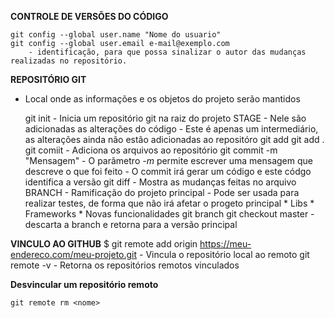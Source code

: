 **CONTROLE DE VERSÕES DO CÓDIGO**

    git config --global user.name "Nome do usuario"
    git config --global user.email e-mail@exemplo.com
        - identificação, para que possa sinalizar o autor das mudanças realizadas no repositório.

**REPOSITÓRIO GIT**

- Local onde as informações e os objetos do projeto serão mantidos

    git init
        - Inicia um repositório git na raiz do projeto
    STAGE
        - Nele são adicionadas as alterações do código
        - Este é apenas um intermediário, as alterações ainda não estão adicionadas ao repositóro
            git add <arquivo>
            git add .
    git comiit
        - Adiciona os arquivos ao repositório
            git commit -m "Mensagem"
                - O parãmetro *-m* permite escrever uma mensagem que descreve o que foi feito
                - O commit irá gerar um código e este códgo identifica a versão
    git diff
        - Mostra as mudanças feitas no arquivo
    BRANCH
        - Ramificação do projeto principal
        - Pode ser usada para realizar testes, de forma que não irá afetar o progeto principal
            * Libs
            * Frameworks
            * Novas funcionalidades
        git branch <nome>
    git checkout master
            - descarta a branch e retorna para a versão principal

**VINCULO AO GITHUB**
    $ git remote add origin https://meu-endereco.com/meu-projeto.git
        - Vincula o repositório local ao remoto
    git remote -v
        - Retorna os repositórios remotos vinculados

**Desvincular um repositório remoto**

	git remote rm <nome>
